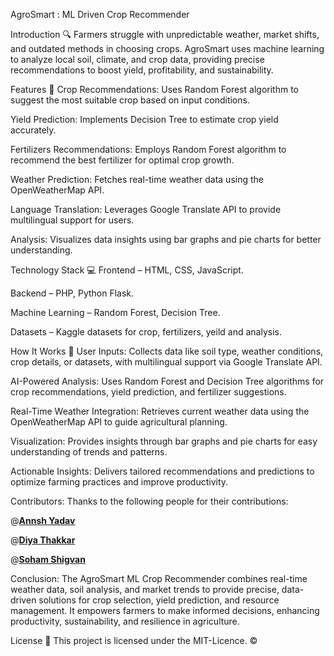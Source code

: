AgroSmart : ML Driven Crop Recommender

Introduction 🔍
Farmers struggle with unpredictable weather, market shifts, and outdated methods in choosing crops. AgroSmart uses machine learning to analyze local soil, climate, and crop data, providing precise recommendations to boost yield, profitability, and sustainability.

Features 🎯
Crop Recommendations: Uses Random Forest algorithm to suggest the most suitable crop based on input conditions.

Yield Prediction: Implements Decision Tree to estimate crop yield accurately.

Fertilizers Recommendations: Employs Random Forest algorithm to recommend the best fertilizer for optimal crop growth.

Weather Prediction: Fetches real-time weather data using the OpenWeatherMap API.

Language Translation: Leverages Google Translate API to provide multilingual support for users.

Analysis: Visualizes data insights using bar graphs and pie charts for better understanding.

Technology Stack 💻
Frontend – HTML, CSS, JavaScript.

Backend – PHP, Python Flask.

Machine Learning – Random Forest, Decision Tree.

Datasets – Kaggle datasets for crop, fertilizers, yeild and analysis.

How It Works 🚀
User Inputs: Collects data like soil type, weather conditions, crop details, or datasets, with multilingual support via Google Translate API.

AI-Powered Analysis: Uses Random Forest and Decision Tree algorithms for crop recommendations, yield prediction, and fertilizer suggestions.

Real-Time Weather Integration: Retrieves current weather data using the OpenWeatherMap API to guide agricultural planning.

Visualization: Provides insights through bar graphs and pie charts for easy understanding of trends and patterns.

Actionable Insights: Delivers tailored recommendations and predictions to optimize farming practices and improve productivity.

Contributors:
Thanks to the following people for their contributions:

@[**Annsh Yadav**](https://github.com/Annsh10)

@[**Diya Thakkar**](https://github.com/DiyaT8)

@[**Soham Shigvan**](https://github.com/Soham-Edith)

Conclusion:
The AgroSmart ML Crop Recommender combines real-time weather data, soil analysis, and market trends to provide precise, data-driven solutions for crop selection, yield prediction, and resource management. It empowers farmers to make informed decisions, enhancing productivity, sustainability, and resilience in agriculture.

License 📄
This project is licensed under the MIT-Licence. ©️

